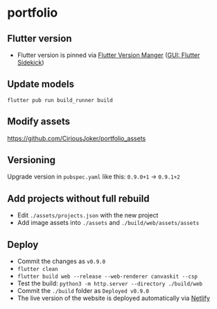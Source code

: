 # portfolio

## Flutter version

- Flutter version is pinned via [Flutter Version Manger](https://fvm.app/) ([GUI: Flutter Sidekick](https://github.com/leoafarias/sidekick))

## Update models

`flutter pub run build_runner build`

## Modify assets

https://github.com/CiriousJoker/portfolio_assets

## Versioning

Upgrade version in `pubspec.yaml` like this: `0.9.0+1` -> `0.9.1+2`

## Add projects without full rebuild
- Edit `./assets/projects.json` with the new project
- Add image assets into `./assets` and `./build/web/assets/assets`

## Deploy

- Commit the changes as `v0.9.0`
- `flutter clean`
- `flutter build web --release --web-renderer canvaskit --csp`
- Test the build: `python3 -m http.server --directory ./build/web`
- Commit the `./build` folder as `Deployed v0.9.0`
- The live version of the website is deployed automatically via [Netlify](https://app.netlify.com/)
